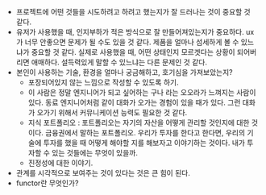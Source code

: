 - 프로젝트에 어떤 것들을 시도하려고 하려고 했는지가 잘 드러나는 것이 중요할 것 같다. 
- 유저가 사용했을 때, 인지부하가 적은 방식으로 잘 만들어져있는지가 중요하다. ux가 너무 안좋으면 문제가 될 수도 있을 것 같다. 제품을 얼마나 섬세하게 볼 수 있느냐가 중요할 것 같다. 실제로 사용했을 때, 어떤 상태인지 모르겟다는 상황이 되어버리면 애매하다. 설득력있게 말할 수 있느냐는 다른 문제인 것 같다. 
- 본인이 사용하는 기술, 환경을 얼마나 궁금해하고, 호기심을 가져보았는지? 
	- 포장되어있지 않는 느낌으로 작성할 수 있도록 하기. 
	- 이 사람은 정말 엔지니어가 되고 싶어하는 구나 라는 오오라가 느껴지는 사람이 있다. 동료 엔지니어처럼 같이 대화가 오가는 경험이 있을 때가 있다. 그런 대화가 오가기 위해서 커뮤니케이션 능력도 필요한 것 같다. 
	- 지식 포트폴리오 : 포트폴리오는 자기의 자산을 어떻게 관리할 것인지에 대한 것이다. 금융권에서 말하는 포트폴리오. 우리가 투자를 한다고 한다면, 우리의 기술에 투자를 했을 때 어떻게 해야할 지를 해보자고 이야기하는 것이다. 내가 투자할 수 있는 것들에는 무엇이 있을까. 
	- 진정성에 대한 이야기. 
- 관계를 시각적으로 보여주는 것이 있다는 것은 큰 힘이 된다. 
- functor란 무엇인가? 
